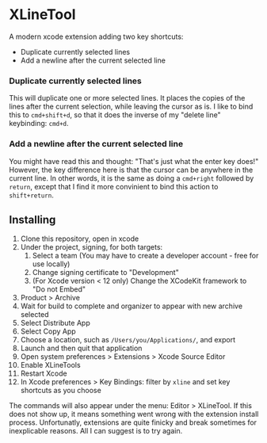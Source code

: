#  XLineTool

A modern xcode extension adding two key shortcuts:
* Duplicate currently selected lines
* Add a newline after the current selected line

### Duplicate currently selected lines

This will duplicate one or more selected lines. It places the copies of the lines after the current selection, while leaving the cursor as is. 
I like to bind this to `cmd+shift+d`, so that it does the inverse of my "delete line" keybinding: `cmd+d`.

### Add a newline after the current selected line

You might have read this and thought: "That's just what the enter key does!" However, the key difference here is that the cursor can be anywhere in the current line. In other words, it is the same as doing a `cmd+right` followed by `return`, except that I find it more convinient to bind this action to `shift+return`.

## Installing

1. Clone this repository, open in xcode
1. Under the project, signing, for both targets: 
    1. Select a team (You may have to create a developer account - free for use locally)
    2. Change signing certificate to "Development"
    3. (For Xcode version < 12 only) Change the XCodeKit framework to "Do not Embed"
2. Product > Archive
3. Wait for build to complete and organizer to appear with new archive selected
4. Select Distribute App
5. Select Copy App
6. Choose a location, such as `/Users/you/Applications/`, and export
7. Launch and then quit that application
8. Open system preferences > Extensions > Xcode Source Editor
9. Enable XLineTools
10. Restart Xcode
11. In Xcode preferences > Key Bindings: filter by `xline` and set key shortcuts as you choose

The commands will also appear under the menu: Editor > XLineTool. If this does not show up, it means something went wrong with the extension install process. Unfortunatly, extensions are quite finicky and break sometimes for inexplicable reasons. All I can suggest is to try again.  
